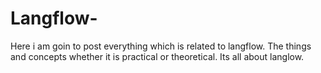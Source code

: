 # Langflow-
Here i am goin  to post everything which is related to langflow. The things and concepts whether it is practical or theoretical. Its all about langlow.  
